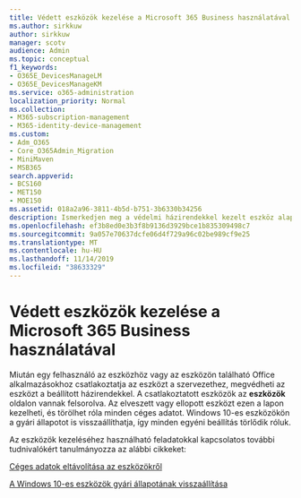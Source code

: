 ```yaml
---
title: Védett eszközök kezelése a Microsoft 365 Business használatával
ms.author: sirkkuw
author: sirkkuw
manager: scotv
audience: Admin
ms.topic: conceptual
f1_keywords:
- O365E_DevicesManageLM
- O365E_DevicesManageKM
ms.service: o365-administration
localization_priority: Normal
ms.collection:
- M365-subscription-management
- M365-identity-device-management
ms.custom:
- Adm_O365
- Core_O365Admin_Migration
- MiniMaven
- MSB365
search.appverid:
- BCS160
- MET150
- MOE150
ms.assetid: 018a2a96-3811-4b5d-b751-3b6330b34256
description: Ismerkedjen meg a védelmi házirendekkel kezelt eszköz alaphelyzetbe állítására vagy megtörlésével.
ms.openlocfilehash: ef3b8ed0e3b3f8b9136d3929bce1b835309498c7
ms.sourcegitcommit: 9a057e70637dcfe06d4f729a96c02be989cf9e25
ms.translationtype: MT
ms.contentlocale: hu-HU
ms.lasthandoff: 11/14/2019
ms.locfileid: "38633329"
---
```

# <a name="manage-protected-devices-with-microsoft-365-business"></a>Védett eszközök kezelése a Microsoft 365 Business használatával

Miután egy felhasználó az eszközhöz vagy az eszközön található Office alkalmazásokhoz csatlakoztatja az eszközt a szervezethez, megvédheti az eszközt a beállított házirendekkel. A csatlakoztatott eszközök az **eszközök** oldalon vannak felsorolva. Az elveszett vagy ellopott eszközt ezen a lapon kezelheti, és törölhet róla minden céges adatot. Windows 10-es eszközökön a gyári állapotot is visszaállíthatja, így minden egyéni beállítás törlődik róluk. 

Az eszközök kezeléséhez használható feladatokkal kapcsolatos további tudnivalókért tanulmányozza az alábbi cikkeket: 
  
[Céges adatok eltávolítása az eszközökről](remove-company-data.md)
  
[A Windows 10-es eszközök gyári állapotának visszaállítása](reset-devices-to-factory-settings.md)
  

